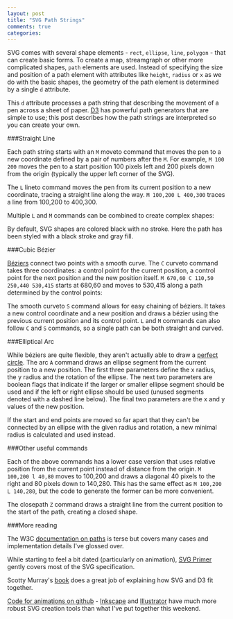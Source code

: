```yaml
---
layout: post
title: "SVG Path Strings"
comments: true
categories: 
---
```


<link rel="stylesheet" type="text/css" href="/javascripts/posts/svgPaths/style.css">

SVG comes with several shape elements - `rect`, `ellipse`, `line`, `polygon` - that can create basic forms. To create a map, streamgraph or other more complicated shapes, `path` elements are used. Instead of specifying the size and position of a path element with attributes like `height`, `radius` or `x` as we do with the basic shapes, the geometry of the path element is determined by a single `d` attribute.

This `d` attribute processes a path string that describing the movement of a pen across a sheet of paper. [D3](https://github.com/mbostock/d3/wiki/SVG-Shapes#path-data-generators) has powerful path generators that are simple to use; this post describes how the path strings are interpreted so you can create your own.

###Straight Line

Each path string starts with an `M` moveto command that moves the pen to a new coordinate defined by a pair of numbers after the `M`. For example, `M 100 200` moves the pen to a start position 100 pixels left and 200 pixels down from the origin (typically the upper left corner of the SVG). 

The `L` lineto command moves the pen from its current position to a new coordinate, tracing a straight line along the way. `M 100,200 L 400,300` traces a line from 100,200 to 400,300.

Multiple `L` and `M` commands can be combined to create complex shapes:

<div id='moveto'></div>

By default, SVG shapes are colored black with no stroke. Here the path has been styled with a black stroke and gray fill. 


###Cubic Bézier

[Béziers](https://www.jasondavies.com/animated-bezier/) connect two points with a smooth curve. The `C` curveto command takes three coordinates: a control point for the current position, a control point for the next position and the new position itself. `M 670,60 C 110,50 250,440 530,415` starts at 680,60 and moves to 530,415 along a path determined by the control points:

<div id='bez'></div>

The smooth curveto `S` command allows for easy chaining of béziers. It takes a new control coordinate and a new position and draws a bézier using the previous current position and its control point. `L` and `M` commands can also follow `C` and `S` commands, so a single path can be both straight and curved.


###Elliptical Arc

While béziers are quite flexible, they aren't actually able to draw a [perfect circle](http://spencermortensen.com/articles/bezier-circle/). The arc `A` command draws an ellipse segment from the current position to a new position. The first three parameters define the x radius, the y radius and the rotation of the ellipse. The next two parameters are boolean flags that indicate if the larger or smaller ellipse segment should be used and if the left or right ellipse should be used (unused segments denoted with a dashed line below). The final two parameters are the x and y values of the new position. 

<div id='arc'></div>

If the start and end points are moved so far apart that they can't be connected by an ellipse with the given radius and rotation, a new minimal radius is calculated and used instead. 


###Other useful commands

Each of the above commands has a lower case version that uses relative position from the current point instead of distance from the origin. `M 100,200 l 40,80` moves to 100,200 and draws a diagonal 40 pixels to the right and 80 pixels down to 140,280. This has the same effect as `M 100,200 L 140,280`, but the code to generate the former can be more convenient. 

The closepath `Z` command draws a straight line from the current position to the start of the path, creating a closed shape.   


###More reading
  
The W3C [documentation on paths](http://www.w3.org/TR/SVG/paths.html#Introduction) is terse but covers many cases and implementation details I've glossed over. 

While starting to feel a bit dated (particularly on animation), [SVG Primer](http://www.w3.org/Graphics/SVG/IG/resources/svgprimer.html#SVG_Basics) gently covers most of the SVG specification.

Scotty Murray's [book](http://chimera.labs.oreilly.com/books/1230000000345/ch03.html#_simple_shapes) does a great job of explaining how SVG and D3 fit together. 

[Code for animations on github](https://github.com/1wheel/roadtolarissa/blob/master/source/javascripts/posts/svgPaths/script.js) - [Inkscape](https://inkscape.org/en/) and [Illustrator](http://www.adobe.com/products/illustrator.html) have much more robust SVG creation tools than what I've put together this weekend. 

<script src="/javascripts/libs/d3.4.11.js" type="text/javascript"></script>
<script src="/javascripts/libs/lodash.js" type="text/javascript"></script>
<script src="/javascripts/libs/d3-jetpack.js" type="text/javascript"></script>
<script src="/javascripts/libs/d3-hoverboard.js" type="text/javascript"></script>


<script src="/javascripts/posts/svgPaths/script.js"></script>